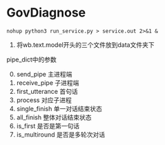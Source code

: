 # GovDiagnose

```shell
nohup python3 run_service.py > service.out 2>&1 &
```

1. 将wb.text.model开头的三个文件放到data文件夹下

pipe_dict中的参数

0. send_pipe 主进程端
1. receive_pipe 子进程端
2. first_utterance 首句话
3. process 对应子进程
4. single_finish 单一对话结束状态
5. all_finish 整体对话结束状态
6. is_first 是否是第一句话
7. is_multiround 是否是多轮次对话